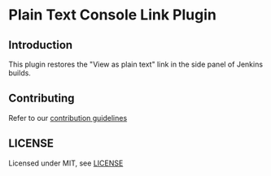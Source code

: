 # Plain Text Console Link Plugin

## Introduction

This plugin restores the "View as plain text" link in the side panel of Jenkins builds.


## Contributing


Refer to our [contribution guidelines](https://github.com/jenkinsci/.github/blob/master/CONTRIBUTING.md)

## LICENSE

Licensed under MIT, see [LICENSE](LICENSE.md)

